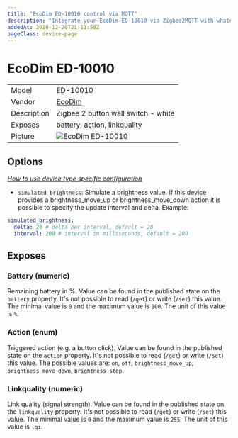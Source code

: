```yaml
---
title: "EcoDim ED-10010 control via MQTT"
description: "Integrate your EcoDim ED-10010 via Zigbee2MQTT with whatever smart home infrastructure you are using without the vendor's bridge or gateway."
addedAt: 2020-12-20T21:11:58Z
pageClass: device-page
---
```


<!-- !!!! -->
<!-- ATTENTION: This file is auto-generated through docgen! -->
<!-- You can only edit the "Notes"-Section between the two comment lines "Notes BEGIN" and "Notes END". -->
<!-- Do not use h1 or h2 heading within "## Notes"-Section. -->
<!-- !!!! -->

# EcoDim ED-10010

|     |     |
|-----|-----|
| Model | ED-10010  |
| Vendor  | [EcoDim](/supported-devices/#v=EcoDim)  |
| Description | Zigbee 2 button wall switch - white |
| Exposes | battery, action, linkquality |
| Picture | ![EcoDim ED-10010](https://www.zigbee2mqtt.io/images/devices/ED-10010.jpg) |


<!-- Notes BEGIN: You can edit here. Add "## Notes" headline if not already present. -->


<!-- Notes END: Do not edit below this line -->


## Options
*[How to use device type specific configuration](../guide/configuration/devices-groups.md#specific-device-options)*

* `simulated_brightness`: Simulate a brightness value. If this device provides a brightness_move_up or brightness_move_down action it is possible to specify the update interval and delta. Example:
```yaml
simulated_brightness:
  delta: 20 # delta per interval, default = 20
  interval: 200 # interval in milliseconds, default = 200
```


## Exposes

### Battery (numeric)
Remaining battery in %.
Value can be found in the published state on the `battery` property.
It's not possible to read (`/get`) or write (`/set`) this value.
The minimal value is `0` and the maximum value is `100`.
The unit of this value is `%`.

### Action (enum)
Triggered action (e.g. a button click).
Value can be found in the published state on the `action` property.
It's not possible to read (`/get`) or write (`/set`) this value.
The possible values are: `on`, `off`, `brightness_move_up`, `brightness_move_down`, `brightness_stop`.

### Linkquality (numeric)
Link quality (signal strength).
Value can be found in the published state on the `linkquality` property.
It's not possible to read (`/get`) or write (`/set`) this value.
The minimal value is `0` and the maximum value is `255`.
The unit of this value is `lqi`.

